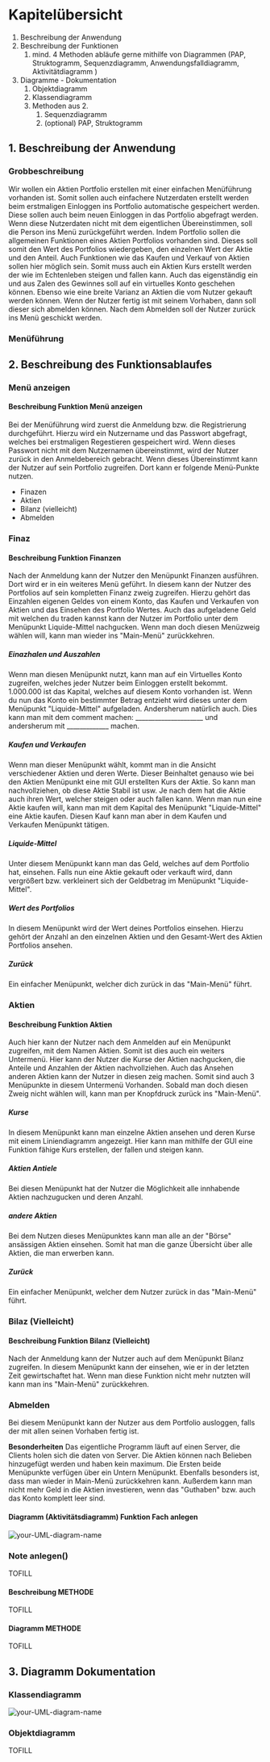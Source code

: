 # Kapitelübersicht

1. Beschreibung der Anwendung
2. Beschreibung der Funktionen
   1. mind. 4 Methoden abläufe gerne mithilfe von Diagrammen (PAP, Struktogramm, Sequenzdiagramm, Anwendungsfalldiagramm, Aktivitätdiagramm )
3. Diagramme - Dokumentation
   1. Objektdiagramm
   2. Klassendiagramm
   3. Methoden aus 2.
      1. Sequenzdiagramm
      2. (optional) PAP, Struktogramm

## 1. Beschreibung der Anwendung

### **Grobbeschreibung** 
Wir wollen ein Aktien Portfolio erstellen mit einer einfachen Menüführung vorhanden ist. Somit sollen auch einfachere Nutzerdaten erstellt werden beim erstmaligen Einloggen ins Portfolio automatische gespeichert werden. Diese sollen auch beim neuen Einloggen in das Portfolio abgefragt werden. Wenn diese Nutzerdaten nicht mit dem eigentlichen Übereinstimmen, soll die Person ins Menü zurückgeführt werden. Indem Portfolio sollen die allgemeinen Funktionen eines Aktien Portfolios vorhanden sind. Dieses soll somit den Wert des Portfolios wiedergeben, den einzelnen Wert der Aktie und den Anteil. Auch Funktionen wie das Kaufen und Verkauf von Aktien sollen hier möglich sein. Somit muss auch ein Aktien Kurs erstellt werden der wie im Echtenleben steigen und fallen kann. Auch das eigenständig ein und aus Zalen des Gewinnes soll auf ein virtuelles Konto geschehen können. Ebenso wie eine breite Varianz an Aktien die vom Nutzer gekauft werden können. Wenn der Nutzer fertig ist mit seinem Vorhaben, dann soll dieser sich abmelden können. Nach dem Abmelden soll der Nutzer zurück ins Menü geschickt werden. 


### **Menüführung**
 

## 2. Beschreibung des Funktionsablaufes



### **Menü anzeigen**
#### **Beschreibung Funktion Menü anzeigen**
Bei der Menüführung wird zuerst die Anmeldung bzw. die Registrierung durchgeführt. Hierzu wird ein Nutzername und das Passwort abgefragt, welches bei erstmaligen Regestieren gespeichert wird. Wenn dieses Passwort nicht mit dem Nutzernamen übereinstimmt, wird der Nutzer zurück in den Anmeldebereich gebracht. Wenn dieses Übereinstimmt kann der Nutzer auf sein Portfolio zugreifen. Dort kann er folgende Menü-Punkte nutzen.

- Finazen 
- Aktien 
- Bilanz (vielleicht)
- Abmelden  

### **Finaz**

#### **Beschreibung Funktion Finanzen**
Nach der Anmeldung kann der Nutzer den Menüpunkt Finanzen ausführen. Dort wird er in ein weiteres Menü geführt. In diesem kann der Nutzer des Portfolios auf sein kompletten Finanz zweig zugreifen. Hierzu gehört das Einzahlen eigenen Geldes von einem Konto, das Kaufen und Verkaufen von Aktien und das Einsehen des Portfolio Wertes. Auch das aufgeladene Geld mit welchen du traden kannst kann der Nutzer im Portfolio unter dem Menüpunkt Liquide-Mittel nachgucken. Wenn man doch diesen Menüzweig wählen will, kann man wieder ins "Main-Menü" zurückkehren. 

##### **Einazhalen und Auszahlen**
Wenn man diesen Menüpunkt nutzt, kann man auf ein Virtuelles Konto zugreifen, welches jeder Nutzer beim Einloggen erstellt bekommt. 1.000.000 ist das Kapital, welches auf diesem Konto vorhanden ist. Wenn du nun das Konto ein bestimmter Betrag entzieht wird dieses unter dem Menüpunkt "Liquide-Mittel" aufgeladen. Andersherum natürlich auch. 
Dies kann man mit dem comment machen: _____________________ und andersherum mit _____________ machen. 

##### **Kaufen und Verkaufen** 
Wenn man dieser Menüpunkt wählt, kommt man in die Ansicht verschiedener Aktien und deren Werte. 
Dieser Beinhaltet genauso wie bei den Aktien Menüpunkt eine mit GUI erstellten Kurs der Aktie. So kann man nachvollziehen, ob diese Aktie Stabil ist usw. Je nach dem hat die Aktie auch ihren Wert, welcher steigen oder auch fallen kann. Wenn man nun eine Aktie kaufen will, kann man mit dem Kapital des Menüpunkt "Liquide-Mittel" eine Aktie kaufen. Diesen Kauf kann man aber in dem Kaufen und Verkaufen Menüpunkt tätigen.



##### **Liquide-Mittel** 
Unter diesem Menüpunkt kann man das Geld, welches auf dem Portfolio hat, einsehen. Falls nun eine Aktie gekauft oder verkauft wird, dann vergrößert bzw. verkleinert sich der Geldbetrag im Menüpunkt "Liquide-Mittel".


##### **Wert des Portfolios**
In diesem Menüpunkt wird der Wert deines Portfolios einsehen. Hierzu gehört der Anzahl an den einzelnen Aktien und den Gesamt-Wert des Aktien Portfolios ansehen. 

##### **Zurück**
Ein einfacher Menüpunkt, welcher dich zurück in das "Main-Menü" führt. 


### **Aktien**

#### **Beschreibung Funktion Aktien** 
Auch hier kann der Nutzer nach dem Anmelden auf ein Menüpunkt zugreifen, mit dem Namen Aktien. Somit ist dies auch ein weiters Untermenü. Hier kann der Nutzer die Kurse der Aktien nachgucken, die Anteile und Anzahlen der Aktien nachvollziehen. Auch das Ansehen anderen Aktien kann der Nutzer in diesen zeig machen. Somit sind auch 3 Menüpunkte in diesem Untermenü Vorhanden. Sobald man doch diesen Zweig nicht wählen will, kann man per Knopfdruck zurück ins "Main-Menü".
##### **Kurse** 
In diesem Menüpunkt kann man einzelne Aktien ansehen und deren Kurse mit einem Liniendiagramm angezeigt. Hier kann man mithilfe der GUI eine Funktion fähige Kurs erstellen, der fallen und steigen kann. 

##### **Aktien Antiele**
Bei diesen Menüpunkt hat der Nutzer die Möglichkeit alle innhabende Aktien nachzugucken und deren Anzahl. 

##### **andere Aktien** 
Bei dem Nutzen dieses Menüpunktes kann man alle an der "Börse" ansässigen Aktien einsehen. Somit hat man die ganze Übersicht über alle Aktien, die man erwerben kann.
##### **Zurück**
Ein einfacher Menüpunkt, welcher dem Nutzer zurück in das "Main-Menü" führt.

### **Bilaz** (Vielleicht)
#### **Beschreibung Funktion Bilanz (Vielleicht)** 
Nach der Anmeldung kann der Nutzer auch auf dem Menüpunkt Bilanz zugreifen. In diesem Menüpunkt kann der einsehen, wie er in der letzten Zeit gewirtschaftet hat. Wenn man diese Funktion nicht mehr nutzten will kann man ins "Main-Menü" zurückkehren. 

### **Abmelden**
Bei diesem Menüpunkt kann der Nutzer aus dem Portfolio ausloggen, falls der mit allen seinen Vorhaben fertig ist. 

**Besonderheiten**
Das eigentliche Programm läuft auf einen Server, die Clients holen sich die daten von Server. Die Aktien können nach Belieben hinzugefügt werden und haben kein maximum. Die Ersten beide Menüpunkte verfügen über ein Untern Menüpunkt. Ebenfalls besonders ist, dass man wieder in Main-Menü zurückkehren kann. Außerdem kann man nicht mehr Geld in die Aktien investieren, wenn das "Guthaben" bzw. auch das Konto komplett leer sind. 


#### **Diagramm (Aktivitätsdiagramm) Funktion Fach anlegen**

![your-UML-diagram-name](https://www.plantuml.com/plantuml/proxy?cache=no&src=https://raw.githubusercontent.com/teach404W/agileProjekt_2_Java/main/Docs/Pflichtenheft/Diagramme/AnwendungsFall_Fach_anlegen.iuml)

### **Note anlegen()**
TOFILL

#### **Beschreibung METHODE**
TOFILL

#### **Diagramm METHODE**
TOFILL



## 3. Diagramm Dokumentation


### **Klassendiagramm**

![your-UML-diagram-name](https://www.plantuml.com/plantuml/proxy?cache=no&src=https://raw.githubusercontent.com/teach404W/agileProjekt_2_Java/main/Docs/Pflichtenheft/Diagramme/Klassendiagramm.iuml)


### **Objektdiagramm**
TOFILL

